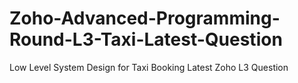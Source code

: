 # Zoho-Advanced-Programming-Round-L3-Taxi-Latest-Question
Low Level System Design for Taxi Booking Latest Zoho L3 Question

